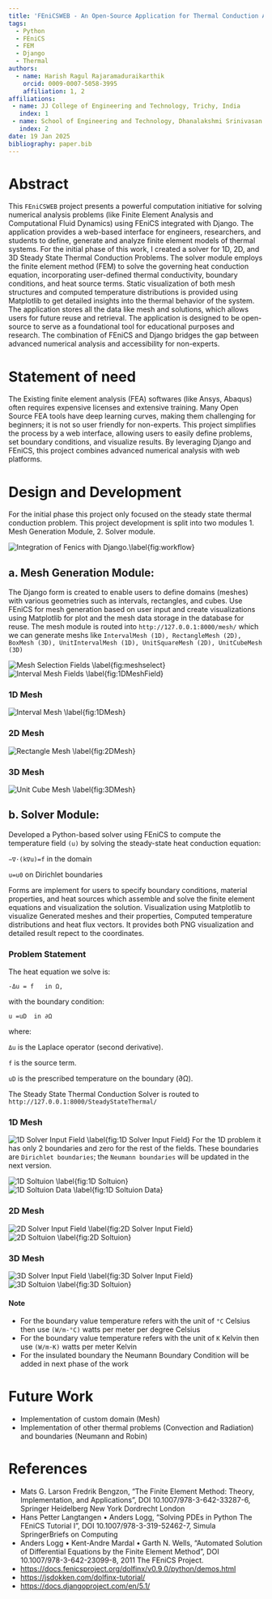 ```yaml
---
title: 'FEniCSWEB - An Open-Source Application for Thermal Conduction Analysis: Integrating FEniCS with Django'
tags:
  - Python
  - FEniCS
  - FEM
  - Django
  - Thermal
authors:
  - name: Harish Ragul Rajaramaduraikarthik
    orcid: 0009-0007-5058-3995
    affiliation: 1, 2
affiliations:
 - name: JJ College of Engineering and Technology, Trichy, India
   index: 1
 - name: School of Engineering and Technology, Dhanalakshmi Srinivasan University, Perambalur, India
   index: 2
date: 19 Jan 2025
bibliography: paper.bib
---
```


# Abstract

This ``FEniCSWEB`` project presents a powerful computation initiative for solving numerical analysis problems (like Finite Element Analysis and Computational Fluid Dynamics) using FEniCS integrated with Django. The application provides a web-based interface for engineers, researchers, and students to define, generate and analyze finite element models of thermal systems. For the initial phase of this work, I created a solver for 1D, 2D, and 3D Steady State Thermal Conduction Problems. The solver module employs the finite element method (FEM) to solve the governing heat conduction equation, incorporating user-defined thermal conductivity, boundary conditions, and heat source terms. Static visualization of both mesh structures and computed temperature distributions is provided using Matplotlib to get detailed insights into the thermal behavior of the system. The application stores all the data like mesh and solutions, which allows users for future reuse and retrieval. The application is designed to be open-source to serve as a foundational tool for educational purposes and research. The combination of FEniCS and Django bridges the gap between advanced numerical analysis and accessibility for non-experts.

# Statement of need

The Existing finite element analysis (FEA) softwares (like Ansys, Abaqus) often requires expensive licenses and extensive training. Many Open Source FEA tools have deep learning curves, making them challenging for beginners; it is not so user friendly for non-experts. This project simplifies the process by a web interface, allowing users to easily define problems, set boundary conditions, and visualize results. By leveraging Django and FEniCS, this project combines advanced numerical analysis with web platforms.

# Design and Development

For the initial phase this project only focused on the steady state thermal conduction problem. This project development is split into two modules 1. Mesh Generation Module, 2. Solver module. 

![Integration of Fenics with Django.\label{fig:workflow}](images/work_flow.png)

## a. Mesh Generation Module:
The Django form is created to enable users to define domains (meshes) with various geometries such as intervals, rectangles, and cubes. Use FEniCS for mesh generation based on user input and create visualizations using Matplotlib for plot and the mesh data storage in the database for reuse. The mesh module is routed into ``http://127.0.0.1:8000/mesh/`` which we can generate meshs like ```IntervalMesh (1D), RectangleMesh (2D), BoxMesh (3D), UnitIntervalMesh (1D), UnitSquareMesh (2D), UnitCubeMesh (3D)```

![Mesh Selection Fields \label{fig:meshselect}](images/mesh_select.png)\
![Interval Mesh Fields \label{fig:1DMeshField}](images/1DMeshField.png)

### 1D Mesh
![Interval Mesh \label{fig:1DMesh}](images/1DMesh.png)
### 2D Mesh
![Rectangle Mesh \label{fig:2DMesh}](images/2DMesh.png)
### 3D Mesh
![Unit Cube Mesh \label{fig:3DMesh}](images/3DMesh.png)

## b. Solver Module:
Developed a Python-based solver using FEniCS to compute the temperature field ``(u)`` by solving the steady-state heat conduction equation:

``−∇⋅(k∇u)=f`` in the domain 

``u=u0`` on Dirichlet boundaries

Forms are implement for users to specify boundary conditions, material properties, and heat sources which assemble and solve the finite element equations and visualization the solution. Visualization using Matplotlib to visualize Generated meshes and their properties, Computed temperature distributions and heat flux vectors. It provides both PNG visualization and detailed result repect to the coordinates.

### Problem Statement
The heat equation we solve is:

``-Δu = f   in Ω,``

with the boundary condition:

``u =uD  in ∂Ω``

where:

``Δu`` is the Laplace operator (second derivative).

``f`` is the source term.

``uD``​ is the prescribed temperature on the boundary (∂Ω).

The Steady State Thermal Conduction Solver is routed to ``http://127.0.0.1:8000/SteadyStateThermal/``

### 1D Mesh
![1D Solver Input Field \label{fig:1D Solver Input Field}](images/1DSST.png)
For the 1D problem it has only 2 boundaries and zero for the rest of the fields. These boundaries are ``Dirichlet boundaries``; the ``Neumann boundaries`` will be updated in the next version.

![1D Soltuion \label{fig:1D Soltuion}](images/1DSol.png)\
![1D Soltuion Data \label{fig:1D Soltuion Data}](images/1Ddata.png)

### 2D Mesh
![2D Solver Input Field \label{fig:2D Solver Input Field}](images/2DSST.png)\
![2D Soltuion \label{fig:2D Soltuion}](images/2DSol.png)

### 3D Mesh
![3D Solver Input Field \label{fig:3D Solver Input Field}](images/3DSST.png)\
![3D Soltuion \label{fig:3D Soltuion}](images/3DSol.png)

#### Note
- For the boundary value temperature refers with the unit of ``°C`` Celsius then use ``(W/m-°C)`` watts per meter per degree Celsius
- For the boundary value temperature refers with the unit of ``K`` Kelvin then use ``(W/m·K)`` watts per meter Kelvin
- For the insulated boundary the Neumann Boundary Condition will be added in next phase of the work

# Future Work
- Implementation of custom domain (Mesh)
- Implementation of other thermal problems (Convection and Radiation) and boundaries (Neumann and Robin)


# References
- Mats G. Larson  Fredrik Bengzon, “The Finite Element Method: Theory, Implementation, and Applications”, DOI 10.1007/978-3-642-33287-6, Springer Heidelberg New York Dordrecht London
- Hans Petter Langtangen • Anders Logg, “Solving PDEs in Python The FEniCS Tutorial I”, DOI 10.1007/978-3-319-52462-7, Simula SpringerBriefs on Computing 
- Anders Logg • Kent-Andre Mardal • Garth N. Wells, “Automated Solution of Differential Equations by the Finite Element Method”, DOI 10.1007/978-3-642-23099-8, 2011 The FEniCS Project.
- https://docs.fenicsproject.org/dolfinx/v0.9.0/python/demos.html
- https://jsdokken.com/dolfinx-tutorial/
- https://docs.djangoproject.com/en/5.1/
